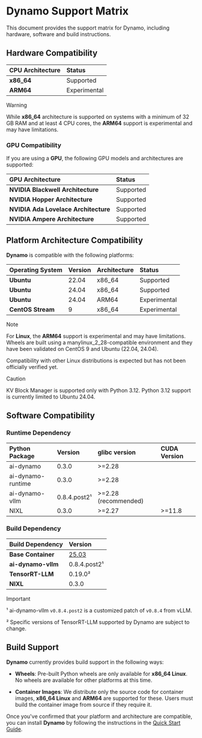 <!--
SPDX-FileCopyrightText: Copyright (c) 2025 NVIDIA CORPORATION & AFFILIATES.
All rights reserved.
SPDX-License-Identifier: Apache-2.0

Licensed under the Apache License, Version 2.0 (the "License");
you may not use this file except in compliance with the License.
You may obtain a copy of the License at

http://www.apache.org/licenses/LICENSE-2.0

Unless required by applicable law or agreed to in writing, software
distributed under the License is distributed on an "AS IS" BASIS,
WITHOUT WARRANTIES OR CONDITIONS OF ANY KIND, either express or implied.
See the License for the specific language governing permissions and
limitations under the License.
-->

# Dynamo Support Matrix

This document provides the support matrix for Dynamo, including hardware, software and build instructions.

## Hardware Compatibility

| **CPU Architecture** | **Status**   |
| :------------------- | :----------- |
| **x86_64**           | Supported    |
| **ARM64**            | Experimental |

> [!Warning]
> While **x86_64** architecture is supported on systems with a minimum of 32 GB RAM and at least 4 CPU cores,
> the **ARM64** support is experimental and may have limitations.

### GPU Compatibility

If you are using a **GPU**, the following GPU models and architectures are supported:

| **GPU Architecture**                 | **Status** |
| :----------------------------------- | :--------- |
| **NVIDIA Blackwell Architecture**    | Supported  |
| **NVIDIA Hopper Architecture**       | Supported  |
| **NVIDIA Ada Lovelace Architecture** | Supported  |
| **NVIDIA Ampere Architecture**       | Supported  |


## Platform Architecture Compatibility

**Dynamo** is compatible with the following platforms:

| **Operating System** | **Version** | **Architecture** | **Status**   |
| :------------------- | :---------- | :--------------- | :----------- |
| **Ubuntu**           | 22.04       | x86_64           | Supported    |
| **Ubuntu**           | 24.04       | x86_64           | Supported    |
| **Ubuntu**           | 24.04       | ARM64            | Experimental |
| **CentOS Stream**    | 9           | x86_64           | Experimental |

> [!Note]
> For **Linux**, the **ARM64** support is experimental and may have limitations.
> Wheels are built using a manylinux_2_28-compatible environment and they have been validated on CentOS 9 and Ubuntu (22.04, 24.04).
>
> Compatibility with other Linux distributions is expected but has not been officially verified yet.

> [!Caution]
> KV Block Manager is supported only with Python 3.12. Python 3.12 support is currently limited to Ubuntu 24.04.


## Software Compatibility

### Runtime Dependency

| **Python Package** | **Version**   | glibc version        | CUDA Version |
| :----------------- | :------------ | :------------------- | :----------- |
| ai-dynamo          | 0.3.0         | >=2.28               |              |
| ai-dynamo-runtime  | 0.3.0         | >=2.28               |              |
| ai-dynamo-vllm     | 0.8.4.post2¹  | >=2.28 (recommended) |              |
| NIXL               | 0.3.0         | >=2.27               | >=11.8       |

### Build Dependency

| **Build Dependency** | **Version**                                                                      |
| :------------------- | :------------------------------------------------------------------------------- |
| **Base Container**   | [25.03](https://catalog.ngc.nvidia.com/orgs/nvidia/containers/cuda-dl-base/tags) |
| **ai-dynamo-vllm**   | 0.8.4.post2¹                                                                     |
| **TensorRT-LLM**     | 0.19.0²                                                                          |
| **NIXL**             | 0.3.0                                                                            |

> [!Important]
> ¹ ai-dynamo-vllm `v0.8.4.post2` is a customized patch of `v0.8.4` from vLLM.
>
> ² Specific versions of TensorRT-LLM supported by Dynamo are subject to change.

## Build Support

**Dynamo** currently provides build support in the following ways:

- **Wheels**: Pre-built Python wheels are only available for **x86_64 Linux**.
   No wheels are available for other platforms at this time.

- **Container Images**: We distribute only the source code for container images, **x86_64 Linux** and **ARM64** are supported for these.
   Users must build the container image from source if they require it.

Once you've confirmed that your platform and architecture are compatible, you can install **Dynamo** by following the instructions in the [Quick Start Guide](https://github.com/ai-dynamo/dynamo/blob/main/README.md#installation).

